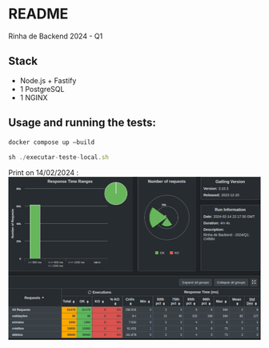 # README

Rinha de Backend 2024 - Q1

## Stack

- Node.js + Fastify
- 1 PostgreSQL
- 1 NGINX

## Usage and running the tests:

```jsx
docker compose up —build
```

```jsx
sh ./executar-teste-local.sh
```

Print on 14/02/2024 :
<img src="/test.png">